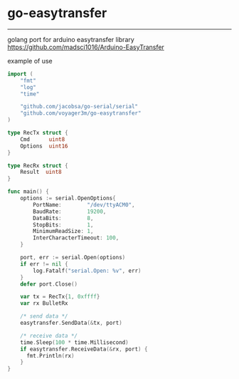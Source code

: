 # go-easytransfer
-----------------------------------------------------------------
golang port for arduino easytransfer library https://github.com/madsci1016/Arduino-EasyTransfer


example of use  
```go
import (
	"fmt"
	"log"
	"time"

	"github.com/jacobsa/go-serial/serial"
	"github.com/voyager3m/go-easytransfer"
)

type RecTx struct {
	Cmd      uint8
	Options  uint16
}

type RecRx struct {
	Result  uint8
}

func main() {
	options := serial.OpenOptions{
		PortName:        "/dev/ttyACM0",
		BaudRate:        19200,
		DataBits:        8,
		StopBits:        1,
		MinimumReadSize: 1,
		InterCharacterTimeout: 100,
	}

	port, err := serial.Open(options)
	if err != nil {
		log.Fatalf("serial.Open: %v", err)
	}
	defer port.Close()

	var tx = RecTx{1, 0xffff}
	var rx BulletRx

	/* send data */
	easytransfer.SendData(&tx, port)

	/* receive data */
	time.Sleep(100 * time.Millisecond)
	if easytransfer.ReceiveData(&rx, port) {
	  fmt.Println(rx)
	}
}
```
